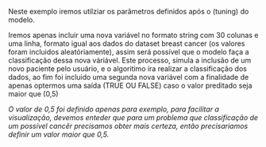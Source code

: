 Neste exemplo iremos utilziar os parâmetros definidos após o (tuning) do modelo. 

Iremos apenas incluir uma nova variável no formato string com 30 colunas e uma linha, formato igual aos dados do dataset breast cancer (os valores foram incluidos aleatóriamente), assim será possível que o modelo faça a classificação dessa nova váriável.
Este processo, simula a inclusão de um novo paciente pelo usuário, e o algoritimo ira realizar a classificação dos dados, ao fim foi incluido uma segunda nova variável com a finalidade de apenas optermos uma saída (TRUE OU FALSE) caso o valor preditado seja maior que (0,5)

_O valor  de 0,5 foi definido apenas para exemplo, para facilitar a visualização, devemos enteder que para um problema que classificação de um possível cancêr precisamos obter mais certeza, então precisariamos definir um valor maior que 0,5._
